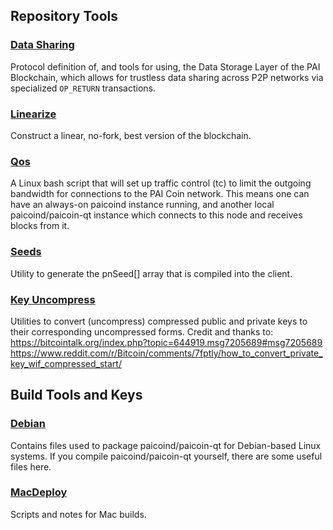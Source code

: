 Repository Tools
---------------------

### [Data Sharing](/contrib/data-share) ###

Protocol definition of, and tools for using, the Data Storage Layer of the PAI Blockchain, which allows for trustless data sharing across P2P networks via specialized `OP_RETURN` transactions.

### [Linearize](/contrib/linearize) ###
Construct a linear, no-fork, best version of the blockchain.

### [Qos](/contrib/qos) ###

A Linux bash script that will set up traffic control (tc) to limit the outgoing bandwidth for connections to the PAI Coin network. This means one can have an always-on paicoind instance running, and another local paicoind/paicoin-qt instance which connects to this node and receives blocks from it.

### [Seeds](/contrib/seeds) ###
Utility to generate the pnSeed[] array that is compiled into the client.

### [Key Uncompress](/contrib/pubkey-uncompress) ###
Utilities to convert (uncompress) compressed public and private keys to their corresponding uncompressed forms.
Credit and thanks to:
    https://bitcointalk.org/index.php?topic=644919.msg7205689#msg7205689
    https://www.reddit.com/r/Bitcoin/comments/7fptly/how_to_convert_private_key_wif_compressed_start/

Build Tools and Keys
---------------------

### [Debian](/contrib/debian) ###
Contains files used to package paicoind/paicoin-qt
for Debian-based Linux systems. If you compile paicoind/paicoin-qt yourself, there are some useful files here.

### [MacDeploy](/contrib/macdeploy) ###
Scripts and notes for Mac builds. 
